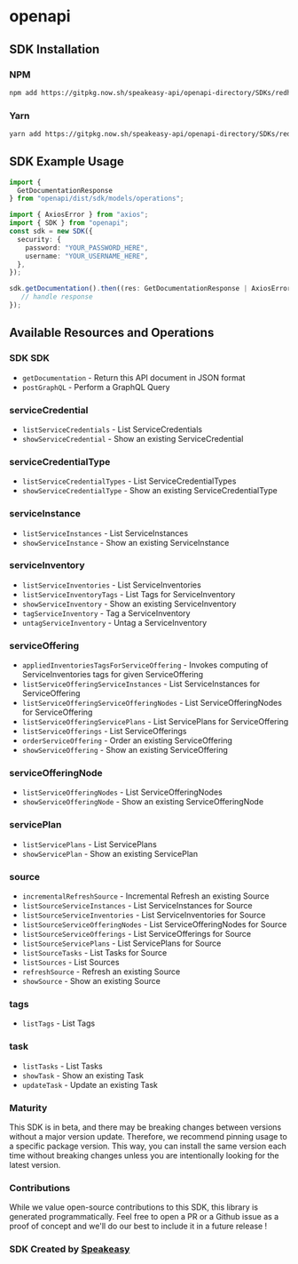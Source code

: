 # openapi

<!-- Start SDK Installation -->
## SDK Installation

### NPM

```bash
npm add https://gitpkg.now.sh/speakeasy-api/openapi-directory/SDKs/redhat.com/catalog_inventory/1.0.0/typescript
```

### Yarn

```bash
yarn add https://gitpkg.now.sh/speakeasy-api/openapi-directory/SDKs/redhat.com/catalog_inventory/1.0.0/typescript
```
<!-- End SDK Installation -->

## SDK Example Usage
<!-- Start SDK Example Usage -->
```typescript
import {
  GetDocumentationResponse
} from "openapi/dist/sdk/models/operations";

import { AxiosError } from "axios";
import { SDK } from "openapi";
const sdk = new SDK({
  security: {
    password: "YOUR_PASSWORD_HERE",
    username: "YOUR_USERNAME_HERE",
  },
});

sdk.getDocumentation().then((res: GetDocumentationResponse | AxiosError) => {
   // handle response
});
```
<!-- End SDK Example Usage -->

<!-- Start SDK Available Operations -->
## Available Resources and Operations

### SDK SDK

* `getDocumentation` - Return this API document in JSON format
* `postGraphQL` - Perform a GraphQL Query

### serviceCredential

* `listServiceCredentials` - List ServiceCredentials
* `showServiceCredential` - Show an existing ServiceCredential

### serviceCredentialType

* `listServiceCredentialTypes` - List ServiceCredentialTypes
* `showServiceCredentialType` - Show an existing ServiceCredentialType

### serviceInstance

* `listServiceInstances` - List ServiceInstances
* `showServiceInstance` - Show an existing ServiceInstance

### serviceInventory

* `listServiceInventories` - List ServiceInventories
* `listServiceInventoryTags` - List Tags for ServiceInventory
* `showServiceInventory` - Show an existing ServiceInventory
* `tagServiceInventory` - Tag a ServiceInventory
* `untagServiceInventory` - Untag a ServiceInventory

### serviceOffering

* `appliedInventoriesTagsForServiceOffering` - Invokes computing of ServiceInventories tags for given ServiceOffering
* `listServiceOfferingServiceInstances` - List ServiceInstances for ServiceOffering
* `listServiceOfferingServiceOfferingNodes` - List ServiceOfferingNodes for ServiceOffering
* `listServiceOfferingServicePlans` - List ServicePlans for ServiceOffering
* `listServiceOfferings` - List ServiceOfferings
* `orderServiceOffering` - Order an existing ServiceOffering
* `showServiceOffering` - Show an existing ServiceOffering

### serviceOfferingNode

* `listServiceOfferingNodes` - List ServiceOfferingNodes
* `showServiceOfferingNode` - Show an existing ServiceOfferingNode

### servicePlan

* `listServicePlans` - List ServicePlans
* `showServicePlan` - Show an existing ServicePlan

### source

* `incrementalRefreshSource` - Incremental Refresh an existing Source
* `listSourceServiceInstances` - List ServiceInstances for Source
* `listSourceServiceInventories` - List ServiceInventories for Source
* `listSourceServiceOfferingNodes` - List ServiceOfferingNodes for Source
* `listSourceServiceOfferings` - List ServiceOfferings for Source
* `listSourceServicePlans` - List ServicePlans for Source
* `listSourceTasks` - List Tasks for Source
* `listSources` - List Sources
* `refreshSource` -  Refresh an existing Source
* `showSource` - Show an existing Source

### tags

* `listTags` - List Tags

### task

* `listTasks` - List Tasks
* `showTask` - Show an existing Task
* `updateTask` - Update an existing Task
<!-- End SDK Available Operations -->

### Maturity

This SDK is in beta, and there may be breaking changes between versions without a major version update. Therefore, we recommend pinning usage
to a specific package version. This way, you can install the same version each time without breaking changes unless you are intentionally
looking for the latest version.

### Contributions

While we value open-source contributions to this SDK, this library is generated programmatically.
Feel free to open a PR or a Github issue as a proof of concept and we'll do our best to include it in a future release !

### SDK Created by [Speakeasy](https://docs.speakeasyapi.dev/docs/using-speakeasy/client-sdks)

